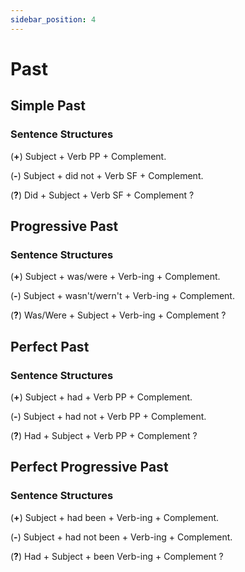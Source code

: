 ```yaml
---
sidebar_position: 4
---
```


# Past

## Simple Past

### Sentence Structures

(**+**) Subject + Verb PP + Complement.

(**-**) Subject + did not + Verb SF + Complement.

(**?**) Did + Subject + Verb SF + Complement ?  



## Progressive Past

### Sentence Structures

(**+**) Subject + was/were + Verb-ing + Complement.

(**-**) Subject + wasn't/wern't + Verb-ing + Complement.

(**?**) Was/Were + Subject + Verb-ing + Complement ?  


## Perfect Past

### Sentence Structures

(**+**) Subject + had + Verb PP + Complement.

(**-**) Subject + had not + Verb PP + Complement.

(**?**) Had + Subject + Verb PP + Complement ?  



## Perfect Progressive Past

### Sentence Structures

(**+**) Subject + had been + Verb-ing + Complement.

(**-**) Subject + had not been + Verb-ing + Complement.

(**?**) Had + Subject + been Verb-ing + Complement ?  
